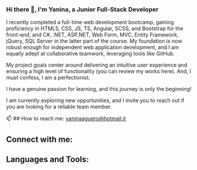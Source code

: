 <head>
  <link rel="stylesheet" href="https://cdnjs.cloudflare.com/ajax/libs/font-awesome/5.15.3/css/all.min.css" integrity="sha384-GLhlTQ8iRABdZLl6O3oVMWSktQOp6b7In1Zl3/Ji5iS6I5P1nU6L+8I3ofY5C3" crossorigin="anonymous">
</head>

### Hi there 👋, I'm Yanina, a Junior Full-Stack Developer
<!--
**Yanina1992/Yanina1992** is a ✨ _special_ ✨ repository because its `README.md` (this file) appears on your GitHub profile.

Here are some ideas to get you started:

- 🔭 I’m currently working on ...
- 🌱 I’m currently learning ...
- 👯 I’m looking to collaborate on ...
- 🤔 I’m looking for help with ...
- 💬 Ask me about ...
- 📫 How to reach me: ...
- 😄 Pronouns: ...
- ⚡ Fun fact: ...
-->

I recently completed a full-time web development bootcamp, gaining proficiency in HTML5, CSS, JS, TS, Angular, SCSS, and Bootstrap for the front-end, and C#, .NET, ASP.NET, Web Form, MVC, Entity Framework, jQuery, SQL Server in the latter part of the course.
My foundation is now robust enough for independent web application development, and I am equally adept at collaborative teamwork, leveraging tools like GitHub.

My project goals center around delivering an intuitive user experience and ensuring a high level of functionality (you can review my works here). And, I must confess, I am a perfectionist.

I have a genuine passion for learning, and this journey is only the beginning!

I am currently exploring new opportunities, and I invite you to reach out if you are looking for a reliable team member.

📫 ## How to reach me:
yaninaaguero@hotmail.it

## Connect with me:
<a href="(https://www.linkedin.com/in/yanina-anahi-aguero-full-stack-developer/)https://www.linkedin.com/in/yanina-anahi-aguero-full-stack-developer/">
<i class="fa-brands fa-linkedin-in"></i>
</a>

## Languages and Tools:
